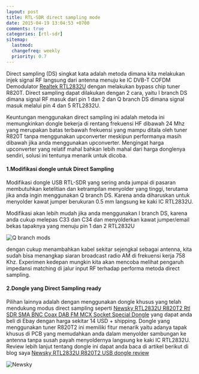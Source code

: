 ```yaml
---
layout: post
title: RTL-SDR direct sampling mode
date: 2015-04-19 13:04:53 +0700 
comments: true
categories: [rtl-sdr]
sitemap:
  lastmod: 
  changefreq: weekly
  priority: 0.7
---
```


Direct sampling (DS) singkat kata adalah metoda dimana kita melakukan injek signal RF langsung dari antenna menuju ke IC DVB-T COFDM Demodulator [Realtek RTL2832U](http://www.realtek.com.tw/products/productsView.aspx?Langid=1&PFid=35&Level=4&Conn=3&ProdID=257) dengan melakukan bypass chip tuner R820T. Direct sampling dapat dilakukan dengan 2 cara, yaitu I branch DS dimana signal RF masuk dari pin 1 dan 2 dan Q branch DS dimana signal masuk melalui pin 4 dan 5 RTL2832U.

Keuntungan menggunakan direct sampling ini adalah metoda ini memungkinkan dongle bekerja di rentang frekuensi HF dibawah 24 Mhz yang merupakan batas terbawah frekuensi yang mampu ditala oleh tuner R820T tanpa menggunakan upconverter meskipun performanya masih dibawah jika anda menggunakan upconverter. Mengingat harga upconverter yang relatif mahal bahkan lebih mahal dari harga donglenya sendiri, solusi ini tentunya menarik untuk dicoba.

#### 1.Modifikasi dongle untuk Direct Sampling 

Modifikasi dongle USB RTL-SDR yang sering anda jumpai di pasaran membutuhkan ketelitian dan ketrampilan menyolder yang tinggi, terutama jika anda ingin menggunakan Q branch DS. Karena anda diharuskan untuk menyolder kawat jumper berukuran 0.5 mm langsung ke kaki IC RTL2832U. 

Modifikasi akan lebih mudah jika anda menggunakan I branch DS, karena anda cukup melepas C33 dan C34 dan menyolderkan kawat jumper/email bekas tapaknya yang menuju pin 1 dan 2 RTL2832U

<img src="http://prana.la/images/ds-mods-rtlsdr-small.jpg" alt="Q branch mods" class="img-responsive center-block" />

dengan cukup menambahkan kabel sekitar sejengkal sebagai antenna, kita sudah bisa menangkap siaran broadcast radio AM di frekuensi kerja 758 Khz. Experimen kedepan mungkin kita akan mencoba melihat pengaruh impedansi matching di jalur input RF terhadap performa metoda direct sampling.

#### 2.Dongle yang Direct Sampling ready 

Pilihan lainnya adalah dengan menggunakan dongle khusus yang telah mendukung modus direct sampling seperti [Newsky RTL2832U R820T2 Rtl SDR SMA BNC Coax DAB FM MCX Socket Special Dongle](http://prn.la/1IrH6Xy) yang dapat anda beli di Ebay dengan harga sekitar 14 USD + shipping. Dongle yang menggunakan tuner R820T2 ini memiliki fitur menarik yaitu adanya tapak khusus di PCB yang memudahkan anda dalam menyolder sambungan ke antenna tanpa susah payah menyoldernya langsung ke kaki IC RTL2832U. Review lebih lanjut tentang dongle ini dapat anda baca di artikel berikut di blog saya [Newsky RTL2832U R820T2 USB dongle review](http://prana.la/2015/04/15/newsky-rtl2832u-r820t2-usb-dongle-review/)

<img src="http://prana.la/images/newsky-3.jpg" alt="Newsky" class="img-responsive center-block" />


